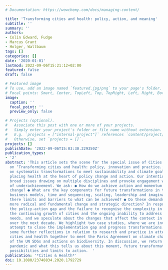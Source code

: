```yaml
---
# Documentation: https://wowchemy.com/docs/managing-content/

title: 'Transforming cities and health: policy, action, and meaning'
subtitle: ''
summary: ''
authors:
- Colin Edward, Fudge
- Marcus Grant
- Holger, Wallbaum
tags: []
categories: []
date: '2020-01-01'
lastmod: 2022-09-06T15:21:12+02:00
featured: false
draft: false

# Featured image
# To use, add an image named `featured.jpg/png` to your page's folder.
# Focal points: Smart, Center, TopLeft, Top, TopRight, Left, Right, BottomLeft, Bottom, BottomRight.
image:
  caption: ''
  focal_point: ''
  preview_only: false

# Projects (optional).
#   Associate this post with one or more of your projects.
#   Simply enter your project's folder or file name without extension.
#   E.g. `projects = ["internal-project"]` references `content/project/deep-learning/index.md`.
#   Otherwise, set `projects = []`.
projects: []
publishDate: '2022-09-06T15:03:30.229350Z'
publication_types:
- '2'
abstract: 'This article sets the scene for the special issue of Cities & Health Journal
  on ‘Transforming cities and health: policy, innovation and practice.’ It focuses
  on systematic transformations to meet sustainability and climate goals whilst also
  placing health at the heart of policy change and action. Our intention is to raise
  broad issues drawing on multiple disciplines and provoke engagement with this area
  of underachievement. We ask: ● How do we achieve action and momentum in transformational
  change? ● What are the key components for future transformations in terms of governance,
  business models, time and sequencing, scaling, leadership and imagination? ● Are
  there limits and barriers to what can be achieved? ● Do these demands require a
  more radical and fundamental change and strategic direction? In responding we note
  the policy-action gap and the failure to recognise the complexity in policy responses,
  the continuing growth of cities and the ongoing inability to address basic health
  needs, and we speculate about the changes that affect the context in which we work
  over the next decade. We highlight two case studies, where we are involved, that
  attempt to close the implementation gap and progress transformations. We then offer
  some further reflections in relation to research and practice in attempting to transform
  cities and health together to meet the Paris Agreement on climate change, the implementation
  of the UN SDGs and actions on biodiversity. In discussion, we return to the current
  pandemic and what this tells us about this moment, future transformations and the
  possibilities and limits to action.  '
publication: '*Cities & Health*'
doi: 10.1080/23748834.2020.1792729
---
```

